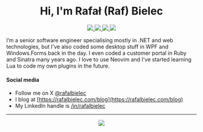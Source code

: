 <h1 align="center">Hi, I'm Rafał (Raf) Bielec</h1>

<section align="center">
 <a href="https://x.com/rafalbielec" alt="raf's account on X">
   <img src="https://img.shields.io/badge/-@rafalbielec-%231DA1F2?style=flat-square&logo=x&logoColor=ffffff" />
 </a>
 <a href="https://github.com/rafalbielec" alt="raf's github">
   <img src="https://img.shields.io/badge/-@rafalbielec-%23181717?style=flat-square&logo=github" />
 </a>
 <a href="https://www.linkedin.com/in/rafalbielec" alt="raf's linkedin">
   <img src="https://img.shields.io/badge/-rafalbielec-blue?style=flat-square&logo=Linkedin&logoColor=white&link=https://www.linkedin.com/in/rafalbielec" />
 </a>
 <a href="https://rafalbielec.com" alt="raf's blog">
  <img src="https://img.shields.io/badge/rafalbielec.com/blog-purple?style=flat-square&logo=www&logoColor=ffffff" />
 </a>
 </section>

I’m a senior software engineer specialising mostly in .NET and web technologies, but I've also coded some desktop stuff in WPF and Windows.Forms back in the day. I even coded a customer portal in Ruby and Sinatra many years ago. I love to use Neovim and I've started learning Lua to code my own plugins in the future.

#### Social media
- Follow me on X [@rafalbielec](https://x.com/rafalbielec)
- I blog at [https://rafalbielec.com/blog](https://rafalbielec.com/blog)
- My LinkedIn handle is [/in/rafalbielec](https://www.linkedin.com/in/rafalbielec)

---

<section align="center">
  <a href="#" alt="raf's github stats"><img src="https://github-readme-stats.vercel.app/api?username=rafalbielec" /></a>
</section>
